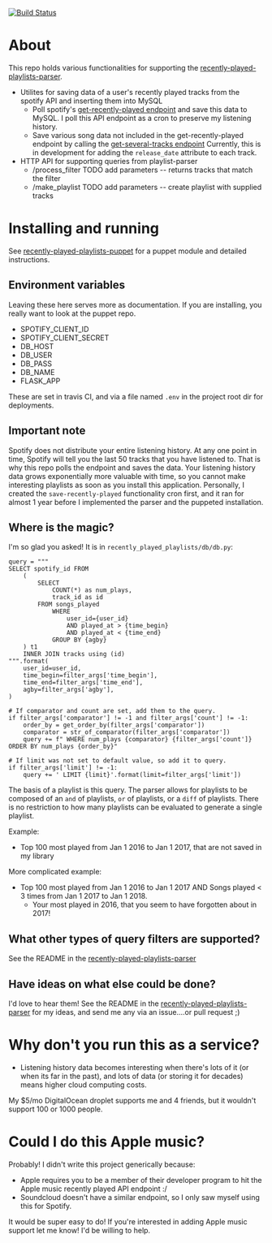 [![Build Status](https://travis-ci.org/ndelnano/recently-played-playlists.svg?branch=master)](https://travis-ci.org/ndelnano/recently-played-playlists)

# About
This repo holds various functionalities for supporting the [recently-played-playlists-parser](https://github.com/ndelnano/recently-played-playlists-parser).
- Utilites for saving data of a user's recently played tracks from the spotify API and inserting them into MySQL
  - Poll spotify's [get-recently-played endpoint](https://developer.spotify.com/documentation/web-api/reference/player/get-recently-played/) and save this data to MySQL. I poll this API endpoint as a cron to preserve my listening history.
  - Save various song data not included in the get-recently-played endpoint by calling the [get-several-tracks endpoint](https://developer.spotify.com/documentation/web-api/reference/tracks/get-several-tracks/) Currently, this is in development for adding the `release_date` attribute to each track.
- HTTP API for supporting queries from playlist-parser
  - /process_filter TODO add parameters -- returns tracks that match the filter
  - /make_playlist TODO add parameters -- create playlist with supplied tracks

# Installing and running
See [recently-played-playlists-puppet](https://github.com/ndelnano/recently-played-playlists-puppet) for a puppet module and detailed instructions.

## Environment variables
Leaving these here serves more as documentation. If you are installing, you really want to look at the puppet repo.
- SPOTIFY_CLIENT_ID
- SPOTIFY_CLIENT_SECRET
- DB_HOST
- DB_USER
- DB_PASS
- DB_NAME
- FLASK_APP

These are set in travis CI, and via a file named `.env` in the project root dir for deployments.

## Important note
Spotify does not distribute your entire listening history. At any one point in time, Spotify will tell you the last 50 tracks that you have listened to. That is why this repo polls the endpoint and saves the data. Your listening history data grows exponentially more valuable with time, so you cannot make interesting playlists as soon as you install this application. Personally, I created the `save-recently-played` functionality cron first, and it ran for almost 1 year before I implemented the parser and the puppeted installation. 

## Where is the magic?
I'm so glad you asked! It is in `recently_played_playlists/db/db.py`:
```
query = """
SELECT spotify_id FROM
    (
        SELECT
            COUNT(*) as num_plays,
            track_id as id
        FROM songs_played
            WHERE
                user_id={user_id}
                AND played_at > {time_begin}
                AND played_at < {time_end}
            GROUP BY {agby}
    ) t1
    INNER JOIN tracks using (id)
""".format(
    user_id=user_id,
    time_begin=filter_args['time_begin'],
    time_end=filter_args['time_end'],
    agby=filter_args['agby'],
)

# If comparator and count are set, add them to the query.
if filter_args['comparator'] != -1 and filter_args['count'] != -1:
    order_by = get_order_by(filter_args['comparator'])
    comparator = str_of_comparator(filter_args['comparator'])
    query += f" WHERE num_plays {comparator} {filter_args['count']} ORDER BY num_plays {order_by}"

# If limit was not set to default value, so add it to query.
if filter_args['limit'] != -1:
    query += ' LIMIT {limit}'.format(limit=filter_args['limit'])

```
The basis of a playlist is this query. The parser allows for playlists to be composed of an `and` of playlists, `or` of playlists, or a `diff` of playlists. There is no restriction to how many playlists can be evaluated to generate a single playlist.

Example: 
- Top 100 most played from Jan 1 2016 to Jan 1 2017, that are not saved in my library

More complicated example:
- Top 100 most played from Jan 1 2016 to Jan 1 2017 AND Songs played < 3 times from Jan 1 2017 to Jan 1 2018.
  - Your most played in 2016, that you seem to have forgotten about in 2017!

## What other types of query filters are supported?
See the README in the [recently-played-playlists-parser](https://github.com/ndelnano/recently-played-playlists-parser)

## Have ideas on what else could be done?
I'd love to hear them! See the README in the [recently-played-playlists-parser](https://github.com/ndelnano/recently-played-playlists-parser) for my ideas, and send me any via an issue....or pull request ;)

# Why don't you run this as a service?
- Listening history data becomes interesting when there's lots of it (or when its far in the past), and lots of data (or storing it for decades) means higher cloud computing costs. 

My $5/mo DigitalOcean droplet supports me and 4 friends, but it wouldn't support 100 or 1000 people.

# Could I do this Apple music?
Probably! I didn't write this project generically because:
- Apple requires you to be a member of their developer program to hit the Apple music recently played API endpoint :/
- Soundcloud doesn't have a similar endpoint, so I only saw myself using this for Spotify.

It would be super easy to do! If you're interested in adding Apple music support let me know! I'd be willing to help.
